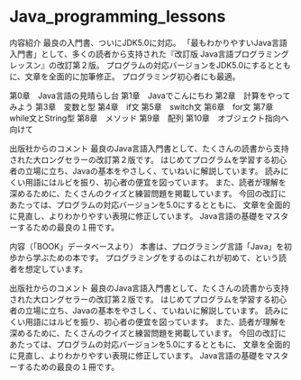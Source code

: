 Java_programming_lessons
========================
内容紹介
最良の入門書、ついにJDK5.0に対応。
「最もわかりやすいJava言語入門書」として、多くの読者から支持された『改訂版 Java言語プログラミングレッスン』の改訂第２版。
プログラムの対応バージョンをJDK5.0にするとともに、文章を全面的に加筆修正。
プログラミング初心者にも最適。

第0章　Java言語の見晴らし台
第1章　Javaでこんにちわ
第2章　計算をやってみよう
第3章　変数と型
第4章　if文
第5章　switch文
第6章　for文
第7章　while文とString型
第8章　メソッド
第9章　配列
第10章　オブジェクト指向へ向けて

出版社からのコメント
最良のJava言語入門書として、たくさんの読書から支持された大ロングセラーの改訂第２版です。
はじめてプログラムを学習する初心者の立場に立ち、Javaの基本をやさしく、ていねいに解説しています。
読みにくい用語にはルビを振り、初心者の便宜を図っています。
また、読者が理解を深めるために、たくさんのクイズと練習問題を掲載しています。
今回の改訂にあたっては、プログラムの対応バージョンを5.0にするとともに、
文章を全面的に見直し、よりわかりやすい表現に修正しています。
Java言語の基礎をマスターするための最良の１冊です。

内容（「BOOK」データベースより）
本書は、プログラミング言語「Java」を初歩から学ぶための本です。
プログラミングをするのはこれが初めて、という読者を想定しています。

出版社からのコメント
最良のJava言語入門書として、たくさんの読書から支持された大ロングセラーの改訂第２版です。
はじめてプログラムを学習する初心者の立場に立ち、Javaの基本をやさしく、ていねいに解説しています。
読みにくい用語にはルビを振り、初心者の便宜を図っています。
また、読者が理解を深めるために、たくさんのクイズと練習問題を掲載しています。
今回の改訂にあたっては、プログラムの対応バージョンを5.0にするとともに、
文章を全面的に見直し、よりわかりやすい表現に修正しています。
Java言語の基礎をマスターするための最良の１冊です。